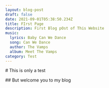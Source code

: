 ```yaml
---
layout: blog-post
draft: false
date: 2021-09-01T05:38:50.234Z
title: FIrst Page
description: First Blog pOst of This Website
music:
  lyrics: Baby Can We Dance
  song: Can We Dance
  author: The Vamps
  album: Meet The Vamps
category: Test
---
```

\# This is only a test

\## But welcome you to my blog